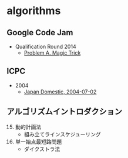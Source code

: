 algorithms
==========

Google Code Jam
---------------

* Qualification Round 2014
    * [Problem A. Magic Trick](https://code.google.com/codejam/contest/2974486/dashboard#s=p0)

ICPC
----------

* 2004
    * [Japan Domestic, 2004-07-02](http://www.ehime-u.ac.jp/ICPC/problems/domestic/d2004/)

アルゴリズムイントロダクション
------------------------------

15. 動的計画法
    * 組み立てラインスケジューリング
24. 単一始点最短路問題
    * ダイクストラ法
